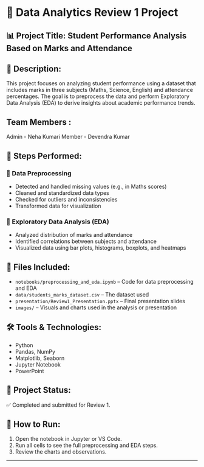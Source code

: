 # 📘 Data Analytics Review 1 Project

## 📊 Project Title: Student Performance Analysis Based on Marks and Attendance

## 📁 Description:
This project focuses on analyzing student performance using a dataset that includes marks in three subjects (Maths, Science, English) and attendance percentages. The goal is to preprocess the data and perform Exploratory Data Analysis (EDA) to derive insights about academic performance trends.

## Team Members :
   Admin - Neha Kumari 
   Member - Devendra Kumar 

## 🔧 Steps Performed:

### 🔹 Data Preprocessing
- Detected and handled missing values (e.g., in Maths scores)
- Cleaned and standardized data types
- Checked for outliers and inconsistencies
- Transformed data for visualization

### 🔹 Exploratory Data Analysis (EDA)
- Analyzed distribution of marks and attendance
- Identified correlations between subjects and attendance
- Visualized data using bar plots, histograms, boxplots, and heatmaps

## 📂 Files Included:

- `notebooks/preprocessing_and_eda.ipynb` – Code for data preprocessing and EDA
- `data/students_marks_dataset.csv` – The dataset used
- `presentation/Review1_Presentation.pptx` – Final presentation slides
- `images/` – Visuals and charts used in the analysis or presentation

## 🛠️ Tools & Technologies:
- Python
- Pandas, NumPy
- Matplotlib, Seaborn
- Jupyter Notebook
- PowerPoint

## 📎 Project Status:
✅ Completed and submitted for Review 1.

## 📌 How to Run:
1. Open the notebook in Jupyter or VS Code.
2. Run all cells to see the full preprocessing and EDA steps.
3. Review the charts and observations.

---

